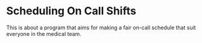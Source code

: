 # Scheduling On Call Shifts
This is about a program that aims for making a fair on-call schedule that suit everyone in the medical team. 
